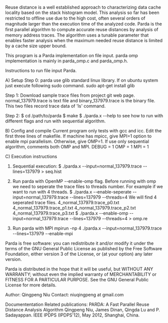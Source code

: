 Reuse distance is a well established approach to characterizing data cache locality based on the stack histogram model. 
This analysis so far has been restricted to ofﬂine use due to the high cost, often several orders of magnitude larger than the execution time of the analyzed code. Parda is the ﬁrst parallel algorithm to compute accurate reuse distances by analysis of memory address traces. The algorithm uses a tunable parameter that enables faster analysis when the maximum needed reuse distance is limited by a cache size upper bound. 

This program is a Parda implementation on file input. parda omp implementation is mainly in parda_omp.c and parda_omp.h. 

Instructions to run file input Parda. 

A) Setup
Step 0: parda use glib standard linux library. If on ubuntu system just execute following sudo command.
sudo apt-get install glib

Step 1: Download sample trace files from project git web page. 
normal_137979.trace is text file and 
binary_137979.trace is the binary file.
This two files record trace data of 'ls' command. 

Step 2: 
$ cd /path/to/parda
$ make
$ ./parda.x --help to see how to run with different flags and run with sequential algorithm. 

B) Config and compile
Current program only tests with gcc and icc. 
Edit the first three lines of makefile. 
If machine has mpicc, give MPI=1 option to enable mpi parallelism. 
Otherwise, give OMP=1. If use only sequential algorithm, comments both OMP and MPI.
DEBUG = 1
OMP = 1
MPI = 1

C) Execution instructions
1) Sequential execution:
$ ./parda.x --input=normal_137979.trace --lines=137979 > seq.hist 

2) Run parda with OpenMP --enable-omp flag. 
Before running with omp we need to seperate the trace files to threads number. For example if we want to run with 4 threads. 
$ ./parda.x --enable-seperate --input=normal_137979.trace --lines=137979 --threads=4 
We will find 4 seperated trace files. 
4_normal_137979.trace_p0.txt 4_normal_137979.trace_p1.txt 
4_normal_137979.trace_p2.txt 4_normal_137979.trace_p3.txt 
$ ./parda.x --enable-omp --input=normal_137979.trace --lines=137979 --threads=4 > omp.re 

3) Run parda with MPI
mpirun -np 4 ./parda.x --input=normal_137979.trace --lines=137979 --enable-mpi


Parda is free software: you can redistribute it and/or modify
it under the terms of the GNU General Public License as published by
the Free Software Foundation, either version 3 of the License, or
(at your option) any later version.

Parda is distributed in the hope that it will be useful,
but WITHOUT ANY WARRANTY; without even the implied warranty of
MERCHANTABILITY or FITNESS FOR A PARTICULAR PURPOSE.  See the
GNU General Public License for more details.

Author: Qingpeng Niu
Contact: niuqingpeng at gmail.com

Documententation
Related publications:
PARDA: A Fast Parallel Reuse Distance Analysis Algorithm
Qingpeng Niu, James Dinan, Qingda Lu and P. Sadayappan.
IEEE IPDPS (IPDPS'12), May 2012, Shanghai, China.
